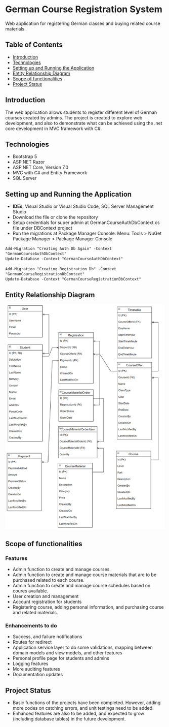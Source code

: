 # German Course Registration System
Web application for registering German classes and buying related course materials.

## Table of Contents
* [Introduction](#intro)
* [Technologies](#tech)
* [Setting up and Running the Application](#setup)
* [Entity Relationship Diagram](#erd)
* [Scope of functionalities](#sof)
* [Project Status](#ps)

## Introduction
The web application allows students to register different level of German courses created by admins. The project is created to explore web development, and also to demonstrate what can be achieved using the .net core development in MVC framework with C#.

## Technologies
* Bootstrap 5
* ASP.NET Razor
* ASP.NET Core, Version 7.0
* MVC with C# and Entity Framework
* SQL Server

## Setting up and Running the Application
* **IDEs**: Visual Studio or Visual Studio Code, SQL Server Management Studio
* Download the file or clone the repository
* Setup credentials for super admin at GermanCourseAuthDbContext.cs file under DBContext project
* Run the migrations at Package Manager Console: Menu: Tools > NuGet Package Manager > Package Manager Console
```
Add-Migration "Creating Auth Db Again" -Context "GermanCourseAuthDbContext"
Update-Database -Context "GermanCourseAuthDbContext"

Add-Migration "Creating Registration Db" -Context "GermanCourseRegistrationDbContext"
Update-Database -Context "GermanCourseRegistrationDbContext"
```

## Entity Relationship Diagram
![Entity Relationship Diagram](assets/images/GermanCourseRegistration_ERD.png)

## Scope of functionalities
### Features
* Admin function to create and manage courses.
* Admin function to create and manage course materials that are to be purchased related to each course.
* Admin function to create and manage course schedules based on coures available.
* User creation and management
* Account registration for students
* Registering course, adding personal information, and purchasing course and related materials.

### Enhancements to do
* Success, and failure notifications
* Routes for redirect
* Application service layer to do some validations, mapping between domain models and view models, and other features
* Personal profile page for students and admins
* Logging features
* More auditing features
* Documentation updates

## Project Status
* Basic functions of the projects have been completed. However, adding more codes on catching errors, and unit testings need to be added.
* Enhanced features are also to be added, and expected to grow (including database tables) in the future development.
